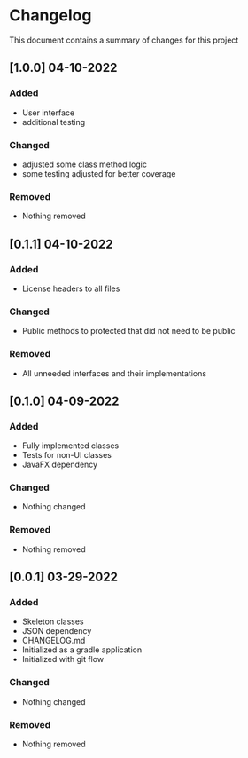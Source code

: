 # Changelog
This document contains a summary of changes for this project

## [1.0.0] 04-10-2022
### Added
- User interface
- additional testing 
### Changed
- adjusted some class method logic
- some testing adjusted for better coverage
### Removed
- Nothing removed 

## [0.1.1] 04-10-2022
### Added
- License headers to all files
### Changed
- Public methods to protected that did not need to be public
### Removed
- All unneeded interfaces and their implementations

## [0.1.0] 04-09-2022
### Added
- Fully implemented classes
- Tests for non-UI classes
- JavaFX dependency
### Changed
- Nothing changed
### Removed
- Nothing removed

## [0.0.1] 03-29-2022
### Added
- Skeleton classes
- JSON dependency
- CHANGELOG.md
- Initialized as a gradle application
- Initialized with git flow
### Changed
- Nothing changed
### Removed
- Nothing removed
